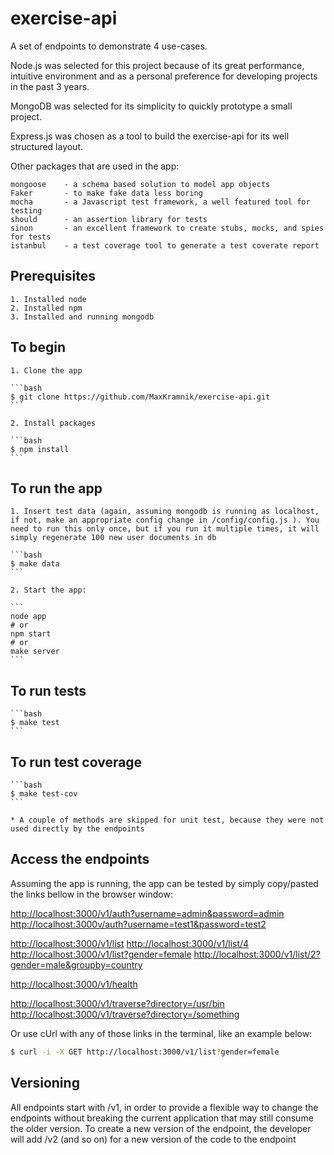 exercise-api
============

A set of endpoints to demonstrate 4 use-cases.

Node.js was selected for this project because of its great performance, intuitive environment and as a personal preference for developing projects in the past 3 years.

MongoDB was selected for its simplicity to quickly prototype a small project.

Express.js was chosen as a tool to build the exercise-api for its well structured layout.

Other packages that are used in the app:

	mongoose 	- a schema based solution to model app objects
	Faker		- to make fake data less boring		
	mocha		- a Javascript test framework, a well featured tool for testing
	should		- an assertion library for tests
	sinon		- an excellent framework to create stubs, mocks, and spies for tests
	istanbul	- a test coverage tool to generate a test coverate report


## Prerequisites
	1. Installed node
	2. Installed npm
	3. Installed and running mongodb

## To begin

	1. Clone the app

	```bash
    $ git clone https://github.com/MaxKramnik/exercise-api.git
    ```

    2. Install packages

  	```bash
    $ npm install
    ``` 

## To run the app
	
	1. Insert test data (again, assuming mongodb is running as localhost, if not, make an appropriate config change in /config/config.js ). You need to run this only once, but if you run it multiple times, it will simply regenerate 100 new user documents in db

  	```bash
    $ make data
    ``` 	

    2. Start the app:

	```
	node app
	# or
	npm start
	# or
	make server
	```

## To run tests

  	```bash
    $ make test
    ``` 

## To run test coverage

  	```bash
    $ make test-cov
    ``` 

    * A couple of methods are skipped for unit test, because they were not used directly by the endpoints

## Access the endpoints    

Assuming the app is running, the app can be tested by simply copy/pasted the links bellow in the browser window:

[http://localhost:3000/v1/auth?username=admin&password=admin](http://localhost:3000/v1/auth?username=admin&password=admin)
[http://localhost:3000v/auth?username=test1&password=test2](http://localhost:3000v/auth?username=test1&password=test2)

[http://localhost:3000/v1/list](http://localhost:3000/v1/list)
[http://localhost:3000/v1/list/4](http://localhost:3000/v1/list/4)
[http://localhost:3000/v1/list?gender=female](http://localhost:3000/v1/list?gender=female)
[http://localhost:3000/v1/list/2?gender=male&groupby=country](http://localhost:3000/v1/list/2?gender=male&groupby=country)

[http://localhost:3000/v1/health](http://localhost:3000/v1/health)

[http://localhost:3000/v1/traverse?directory=/usr/bin](http://localhost:3000/v1/traverse?directory=/usr/bin)
[http://localhost:3000/v1/traverse?directory=/something](http://localhost:3000/v1/traverse?directory=/something)

Or use cUrl with any of those links in the terminal, like an example below:

```bash
$ curl -i -X GET http://localhost:3000/v1/list?gender=female
``` 

## Versioning

All endpoints start with /v1, in order to provide a flexible way to change the endpoints without breaking the current application that may still consume the older version. To create a new version of the endpoint, the developer will add /v2 (and so on) for a new version of the code to the endpoint

